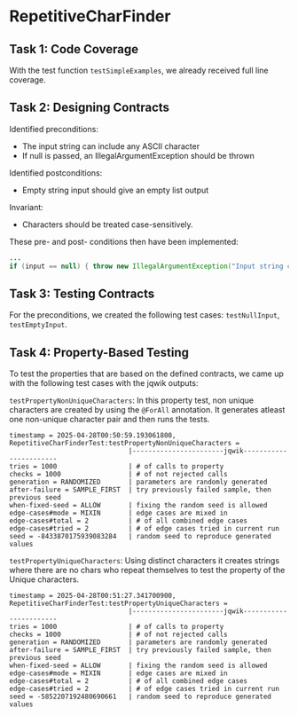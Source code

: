 # RepetitiveCharFinder

## Task 1: Code Coverage

With the test function `testSimpleExamples`, we already received full line coverage.


## Task 2: Designing Contracts
Identified preconditions:
- The input string can include any ASCII character
- If null is passed, an IllegalArgumentException should be thrown

Identified postconditions:
- Empty string input should give an empty list output

Invariant:
- Characters should be treated case-sensitively.

These pre- and post- conditions then have been implemented:

```java
...
if (input == null) { throw new IllegalArgumentException("Input string cannot be null");}
```

## Task 3: Testing Contracts

For the preconditions, we created the following test cases: `testNullInput`, `testEmptyInput`.

## Task 4: Property-Based Testing
To test the properties that are based on the defined contracts, we came up with the following test cases with the jqwik outputs:

`testPropertyNonUniqueCharacters`:
In this property test, non unique characters are created by using the `@ForAll` annotation. It generates atleast one non-unique character pair and then runs the tests.

```text
timestamp = 2025-04-28T00:50:59.193061800, RepetitiveCharFinderTest:testPropertyNonUniqueCharacters = 
                              |-----------------------jqwik-----------------------
tries = 1000                  | # of calls to property
checks = 1000                 | # of not rejected calls
generation = RANDOMIZED       | parameters are randomly generated
after-failure = SAMPLE_FIRST  | try previously failed sample, then previous seed
when-fixed-seed = ALLOW       | fixing the random seed is allowed
edge-cases#mode = MIXIN       | edge cases are mixed in
edge-cases#total = 2          | # of all combined edge cases
edge-cases#tried = 2          | # of edge cases tried in current run
seed = -8433870175939083284   | random seed to reproduce generated values
```


`testPropertyUniqueCharacters`:
Using distinct characters it creates strings where there are no chars who repeat themselves to test the property of the Unique characters.

```text
timestamp = 2025-04-28T00:51:27.341700900, RepetitiveCharFinderTest:testPropertyUniqueCharacters = 
                              |-----------------------jqwik-----------------------
tries = 1000                  | # of calls to property
checks = 1000                 | # of not rejected calls
generation = RANDOMIZED       | parameters are randomly generated
after-failure = SAMPLE_FIRST  | try previously failed sample, then previous seed
when-fixed-seed = ALLOW       | fixing the random seed is allowed
edge-cases#mode = MIXIN       | edge cases are mixed in
edge-cases#total = 2          | # of all combined edge cases
edge-cases#tried = 2          | # of edge cases tried in current run
seed = -5852207192480690661   | random seed to reproduce generated values
```


